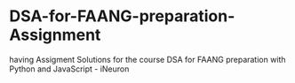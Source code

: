 # DSA-for-FAANG-preparation-Assignment
having Assigment Solutions for the course DSA for FAANG preparation with Python and JavaScript - iNeuron
